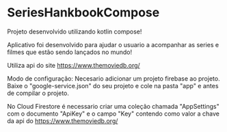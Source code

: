 # SeriesHankbookCompose

Projeto desenvolvido utilizando kotlin compose!

Aplicativo foi desenvolvido para ajudar o usuario a acompanhar as series e filmes que estão sendo lançados no mundo!

Utiliza api do site https://www.themoviedb.org/ 

Modo de configuração:
Necesario adicionar um projeto firebase ao projeto.
Baixe o "google-service.json" do seu projeto e cole na pasta "app" e antes de compilar o projeto.

No Cloud Firestore é necessario criar uma coleção chamada "AppSettings" com o documento "ApiKey" e o campo "Key" contendo como valor a chave da api do  https://www.themoviedb.org/ 

